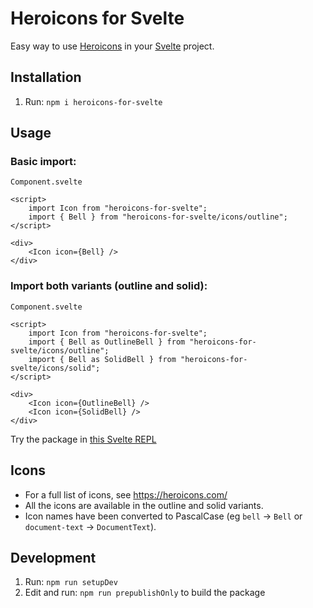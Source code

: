 # Heroicons for Svelte

Easy way to use [Heroicons](https://heroicons.dev/) in your [Svelte](http://svelte.dev/) project.

## Installation

1. Run: `npm i heroicons-for-svelte`

## Usage

### Basic import:

`Component.svelte`

```
<script>
    import Icon from "heroicons-for-svelte";
    import { Bell } from "heroicons-for-svelte/icons/outline";
</script>

<div>
    <Icon icon={Bell} />
</div>
```

### Import both variants (outline and solid):

`Component.svelte`

```
<script>
    import Icon from "heroicons-for-svelte";
    import { Bell as OutlineBell } from "heroicons-for-svelte/icons/outline";
    import { Bell as SolidBell } from "heroicons-for-svelte/icons/solid";
</script>

<div>
    <Icon icon={OutlineBell} />
    <Icon icon={SolidBell} />
</div>
```

Try the package in [this Svelte REPL](https://svelte.dev/repl/260e57c760e847adabf970e72ef04c89?version=3.46.3)

## Icons

-   For a full list of icons, see https://heroicons.com/
-   All the icons are available in the outline and solid variants.
-   Icon names have been converted to PascalCase (eg `bell` -> `Bell` or `document-text` -> `DocumentText`).

## Development

1. Run: `npm run setupDev`
2. Edit and run: `npm run prepublishOnly` to build the package
